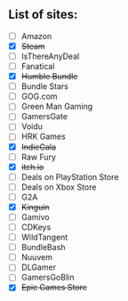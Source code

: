 
## List of sites:
- [ ] Amazon
- [x] ~~Steam~~
- [ ] IsThereAnyDeal
- [ ] Fanatical
- [x] ~~Humble Bundle~~
- [ ] Bundle Stars
- [ ] GOG.com
- [ ] Green Man Gaming
- [ ] GamersGate
- [ ] Voidu
- [ ] HRK Games
- [x] ~~IndieGala~~
- [ ] Raw Fury
- [x] ~~itch.io~~
- [ ] Deals on PlayStation Store
- [ ] Deals on Xbox Store
- [ ] G2A
- [x] ~~Kinguin~~
- [ ] Gamivo
- [ ] CDKeys
- [ ] WildTangent
- [ ] BundleBash
- [ ] Nuuvem
- [ ] DLGamer
- [ ] GamersGoBlin
- [x] ~~Epic Games Store~~
